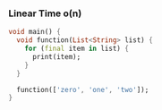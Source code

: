 ### Linear Time o(n)

```dart
void main() {
  void function(List<String> list) {
    for (final item in list) {
      print(item);
    }
  }

  function(['zero', 'one', 'two']);
}
```